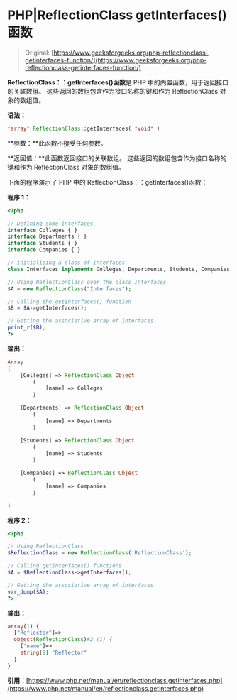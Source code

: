 # PHP|ReflectionClass getInterfaces()函数

> Original: [https://www.geeksforgeeks.org/php-reflectionclass-getinterfaces-function/](https://www.geeksforgeeks.org/php-reflectionclass-getinterfaces-function/)

**ReflectionClass：：getInterfaces()函数**是 PHP 中的内置函数，用于返回接口的关联数组。 这些返回的数组包含作为接口名称的键和作为 ReflectionClass 对象的数组值。

**语法：**

```php
*array* ReflectionClass::getInterfaces( *void* )
```

**参数：**此函数不接受任何参数。

**返回值：**此函数返回接口的关联数组。 这些返回的数组包含作为接口名称的键和作为 ReflectionClass 对象的数组值。

下面的程序演示了 PHP 中的 ReflectionClass：：getInterfaces()函数：

**程序 1：**

```php
<?php

// Defining some interfaces
interface Colleges { }
interface Departments { }
interface Students { }
interface Companies { }

// Initialising a class of Interfaces
class Interfaces implements Colleges, Departments, Students, Companies { }

// Using ReflectionClass over the class Interfaces
$A = new ReflectionClass("Interfaces");

// Calling the getInterfaces() function
$B = $A->getInterfaces();

// Getting the associative array of interfaces
print_r($B);
?>
```

**输出：**

```php
Array
(
    [Colleges] => ReflectionClass Object
        (
            [name] => Colleges
        )

    [Departments] => ReflectionClass Object
        (
            [name] => Departments
        )

    [Students] => ReflectionClass Object
        (
            [name] => Students
        )

    [Companies] => ReflectionClass Object
        (
            [name] => Companies
        )

)

```

**程序 2：**

```php
<?php

// Using ReflectionClass 
$ReflectionClass = new ReflectionClass('ReflectionClass');

// Calling getInterfaces() functions
$A = $ReflectionClass->getInterfaces();

// Getting the associative array of interfaces
var_dump($A);
?>
```

**输出：**

```php
array(1) {
  ["Reflector"]=>
  object(ReflectionClass)#2 (1) {
    ["name"]=>
    string(9) "Reflector"
  }
}

```

**引用：**[https://www.php.net/manual/en/reflectionclass.getinterfaces.php](https://www.php.net/manual/en/reflectionclass.getinterfaces.php)